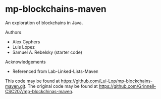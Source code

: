 # mp-blockchains-maven

An exploration of blockchains in Java.

Authors

* Alex Cyphers
* Luis Lopez
* Samuel A. Rebelsky (starter code)

Acknowledgements

* Referenced from Lab-Linked-Lists-Maven

This code may be found at <https://github.com/Lui-Lop/mp-blockchains-maven.git>. The original code may be found at <https://github.com/Grinnell-CSC207/mp-blockchinas-maven>.
